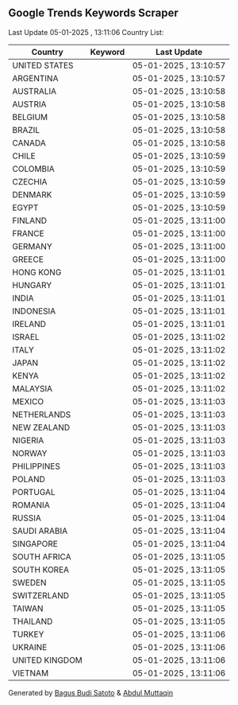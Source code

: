 
## Google Trends Keywords Scraper

Last Update 05-01-2025 , 13:11:06
Country List:

| Country | Keyword | Last Update |
| --- | --- | --- |
| UNITED STATES |  | 05-01-2025 , 13:10:57 |
| ARGENTINA |  | 05-01-2025 , 13:10:57 |
| AUSTRALIA |  | 05-01-2025 , 13:10:58 |
| AUSTRIA |  | 05-01-2025 , 13:10:58 |
| BELGIUM |  | 05-01-2025 , 13:10:58 |
| BRAZIL |  | 05-01-2025 , 13:10:58 |
| CANADA |  | 05-01-2025 , 13:10:58 |
| CHILE |  | 05-01-2025 , 13:10:59 |
| COLOMBIA |  | 05-01-2025 , 13:10:59 |
| CZECHIA |  | 05-01-2025 , 13:10:59 |
| DENMARK |  | 05-01-2025 , 13:10:59 |
| EGYPT |  | 05-01-2025 , 13:10:59 |
| FINLAND |  | 05-01-2025 , 13:11:00 |
| FRANCE |  | 05-01-2025 , 13:11:00 |
| GERMANY |  | 05-01-2025 , 13:11:00 |
| GREECE |  | 05-01-2025 , 13:11:00 |
| HONG KONG |  | 05-01-2025 , 13:11:01 |
| HUNGARY |  | 05-01-2025 , 13:11:01 |
| INDIA |  | 05-01-2025 , 13:11:01 |
| INDONESIA |  | 05-01-2025 , 13:11:01 |
| IRELAND |  | 05-01-2025 , 13:11:01 |
| ISRAEL |  | 05-01-2025 , 13:11:02 |
| ITALY |  | 05-01-2025 , 13:11:02 |
| JAPAN |  | 05-01-2025 , 13:11:02 |
| KENYA |  | 05-01-2025 , 13:11:02 |
| MALAYSIA |  | 05-01-2025 , 13:11:02 |
| MEXICO |  | 05-01-2025 , 13:11:03 |
| NETHERLANDS |  | 05-01-2025 , 13:11:03 |
| NEW ZEALAND |  | 05-01-2025 , 13:11:03 |
| NIGERIA |  | 05-01-2025 , 13:11:03 |
| NORWAY |  | 05-01-2025 , 13:11:03 |
| PHILIPPINES |  | 05-01-2025 , 13:11:03 |
| POLAND |  | 05-01-2025 , 13:11:03 |
| PORTUGAL |  | 05-01-2025 , 13:11:04 |
| ROMANIA |  | 05-01-2025 , 13:11:04 |
| RUSSIA |  | 05-01-2025 , 13:11:04 |
| SAUDI ARABIA |  | 05-01-2025 , 13:11:04 |
| SINGAPORE |  | 05-01-2025 , 13:11:04 |
| SOUTH AFRICA |  | 05-01-2025 , 13:11:05 |
| SOUTH KOREA |  | 05-01-2025 , 13:11:05 |
| SWEDEN |  | 05-01-2025 , 13:11:05 |
| SWITZERLAND |  | 05-01-2025 , 13:11:05 |
| TAIWAN |  | 05-01-2025 , 13:11:05 |
| THAILAND |  | 05-01-2025 , 13:11:05 |
| TURKEY |  | 05-01-2025 , 13:11:06 |
| UKRAINE |  | 05-01-2025 , 13:11:06 |
| UNITED KINGDOM |  | 05-01-2025 , 13:11:06 |
| VIETNAM |  | 05-01-2025 , 13:11:06 |

Generated by [Bagus Budi Satoto](https://github.com/bagussatoto/) & [Abdul Muttaqin](https://github.com/fdciabdul/)
